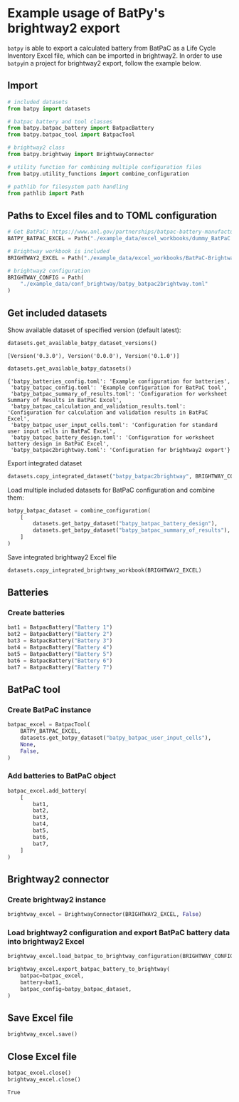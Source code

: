 # Example usage of BatPy's brightway2 export
`batpy` is able to export a calculated battery from BatPaC as a Life Cycle Inventory Excel file, which can be imported in brightway2. In order to use `batpy`in a project for brightway2 export, follow the example below.

## Import


```python
# included datasets
from batpy import datasets

# batpac battery and tool classes
from batpy.batpac_battery import BatpacBattery
from batpy.batpac_tool import BatpacTool

# brightway2 class
from batpy.brightway import BrightwayConnector

# utility function for combining multiple configuration files
from batpy.utility_functions import combine_configuration

# pathlib for filesystem path handling
from pathlib import Path

```

## Paths to Excel files and to TOML configuration


```python
# Get BatPaC: https://www.anl.gov/partnerships/batpac-battery-manufacturing-cost-estimation
BATPY_BATPAC_EXCEL = Path("./example_data/excel_workbooks/dummy_BatPaC.xlsx")

# Brightway workbook is included
BRIGHTWAY2_EXCEL = Path("./example_data/excel_workbooks/BatPaC-Brightway.xlsx")

# brightway2 configuration
BRIGHTWAY_CONFIG = Path(
    "./example_data/conf_brightway/batpy_batpac2brightway.toml"
)
```

## Get included datasets

Show available dataset of specified version (default latest):


```python
datasets.get_available_batpy_dataset_versions()
```




    [Version('0.3.0'), Version('0.0.0'), Version('0.1.0')]




```python
datasets.get_available_batpy_datasets()
```




    {'batpy_batteries_config.toml': 'Example configuration for batteries',
     'batpy_batpac_config.toml': 'Example configuration for BatPaC tool',
     'batpy_batpac_summary_of_results.toml': 'Configuration for worksheet Summary of Results in BatPaC Excel',
     'batpy_batpac_calculation_and_validation_results.toml': 'Configuration for calculation and validation results in BatPaC Excel',
     'batpy_batpac_user_input_cells.toml': 'Configuration for standard user input cells in BatPaC Excel',
     'batpy_batpac_battery_design.toml': 'Configuration for worksheet battery design in BatPaC Excel',
     'batpy_batpac2brightway.toml': 'Configuration for brightway2 export'}



Export integrated dataset


```python
datasets.copy_integrated_dataset("batpy_batpac2brightway", BRIGHTWAY_CONFIG)

```

Load multiple included datasets for BatPaC configuration and combine them:


```python
batpy_batpac_dataset = combine_configuration(
    [
        datasets.get_batpy_dataset("batpy_batpac_battery_design"),
        datasets.get_batpy_dataset("batpy_batpac_summary_of_results"),
    ]
)
```

Save integrated brightway2 Excel file


```python
datasets.copy_integrated_brightway_workbook(BRIGHTWAY2_EXCEL)
```

## Batteries
### Create batteries


```python
bat1 = BatpacBattery("Battery 1")
bat2 = BatpacBattery("Battery 2")
bat3 = BatpacBattery("Battery 3")
bat4 = BatpacBattery("Battery 4")
bat5 = BatpacBattery("Battery 5")
bat6 = BatpacBattery("Battery 6")
bat7 = BatpacBattery("Battery 7")

```

## BatPaC tool
### Create BatPaC instance


```python
batpac_excel = BatpacTool(
    BATPY_BATPAC_EXCEL,
    datasets.get_batpy_dataset("batpy_batpac_user_input_cells"),
    None,
    False,
)

```

### Add batteries to BatPaC object


```python
batpac_excel.add_battery(
    [
        bat1,
        bat2,
        bat3,
        bat4,
        bat5,
        bat6,
        bat7,
    ]
)

```

## Brightway2 connector
### Create brightway2 instance


```python
brightway_excel = BrightwayConnector(BRIGHTWAY2_EXCEL, False)

```

### Load brightway2 configuration and export BatPaC battery data into brightway2 Excel


```python
brightway_excel.load_batpac_to_brightway_configuration(BRIGHTWAY_CONFIG)

brightway_excel.export_batpac_battery_to_brightway(
    batpac=batpac_excel,
    battery=bat1,
    batpac_config=batpy_batpac_dataset,
)
```

## Save Excel file


```python
brightway_excel.save()
```

## Close Excel file


```python
batpac_excel.close()
brightway_excel.close()
```




    True
